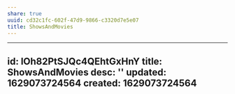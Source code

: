 ```yaml
---
share: true
uuid: cd32c1fc-602f-47d9-9866-c3320d7e5e07
title: ShowsAndMovies
---
```

---
id: lOh82PtSJQc4QEhtGxHnY
title: ShowsAndMovies
desc: ''
updated: 1629073724564
created: 1629073724564
---

